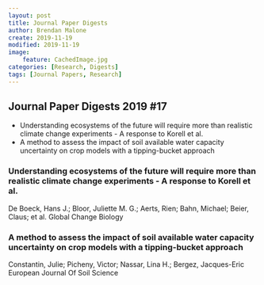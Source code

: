 ```yaml
---
layout: post
title: Journal Paper Digests
author: Brendan Malone
create: 2019-11-19
modified: 2019-11-19
image:
    feature: CachedImage.jpg
categories: [Research, Digests]
tags: [Journal Papers, Research]
---
```


## Journal Paper Digests 2019 #17


* Understanding ecosystems of the future will require more than realistic climate change experiments - A response to Korell et al.
* A method to assess the impact of soil available water capacity uncertainty on crop models with a tipping-bucket approach





<!--more-->

### Understanding ecosystems of the future will require more than realistic climate change experiments - A response to Korell et al.
 
 
De Boeck, Hans J.; Bloor, Juliette M. G.; Aerts, Rien; Bahn, Michael; Beier, Claus; et al.
Global Change Biology

###   A method to assess the impact of soil available water capacity uncertainty on crop models with a tipping-bucket approach
 
 
Constantin, Julie; Picheny, Victor; Nassar, Lina H.; Bergez, Jacques-Eric
European Journal Of Soil Science